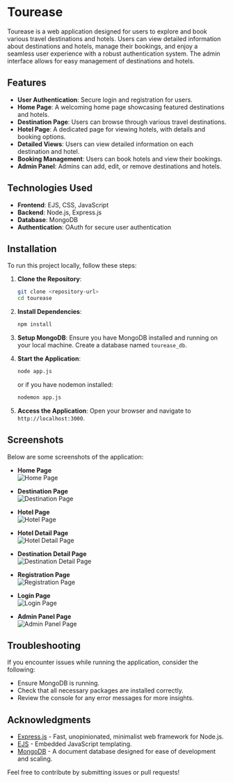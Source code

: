 # Tourease

Tourease is a web application designed for users to explore and book various travel destinations and hotels. Users can view detailed information about destinations and hotels, manage their bookings, and enjoy a seamless user experience with a robust authentication system. The admin interface allows for easy management of destinations and hotels.

## Features

- **User Authentication**: Secure login and registration for users.
- **Home Page**: A welcoming home page showcasing featured destinations and hotels.
- **Destination Page**: Users can browse through various travel destinations.
- **Hotel Page**: A dedicated page for viewing hotels, with details and booking options.
- **Detailed Views**: Users can view detailed information on each destination and hotel.
- **Booking Management**: Users can book hotels and view their bookings.
- **Admin Panel**: Admins can add, edit, or remove destinations and hotels.

## Technologies Used

- **Frontend**: EJS, CSS, JavaScript
- **Backend**: Node.js, Express.js
- **Database**: MongoDB
- **Authentication**: OAuth for secure user authentication

## Installation

To run this project locally, follow these steps:

1. **Clone the Repository**:
   ```bash
   git clone <repository-url>
   cd tourease
   ```

2. **Install Dependencies**:
   ```bash
   npm install
   ```

3. **Setup MongoDB**:
   Ensure you have MongoDB installed and running on your local machine. Create a database named `tourease_db`.

4. **Start the Application**:
   ```bash
   node app.js
   ```
   or if you have nodemon installed:
   ```bash
   nodemon app.js
   ```

5. **Access the Application**:
   Open your browser and navigate to `http://localhost:3000`.

## Screenshots

Below are some screenshots of the application:

- **Home Page**  
![Home Page](https://raw.githubusercontent.com/theabishek/Tour-Ease/main/screenshots/home-page.jpg)

- **Destination Page**  
![Destination Page](https://raw.githubusercontent.com/theabishek/Tour-Ease/main/screenshots/destination-page.jpg)

- **Hotel Page**  
![Hotel Page](https://raw.githubusercontent.com/theabishek/Tour-Ease/main/screenshots/hotel-page.jpg)

- **Hotel Detail Page**  
![Hotel Detail Page](https://raw.githubusercontent.com/theabishek/Tour-Ease/main/screenshots/hotel-detail-page.jpg)

- **Destination Detail Page**  
![Destination Detail Page](https://raw.githubusercontent.com/theabishek/Tour-Ease/main/screenshots/destination-detail-page.jpg)

- **Registration Page**  
![Registration Page](https://raw.githubusercontent.com/theabishek/Tour-Ease/main/screenshots/registration-page.jpg)

- **Login Page**  
![Login Page](https://raw.githubusercontent.com/theabishek/Tour-Ease/main/screenshots/login-page.jpg)

- **Admin Panel Page**  
![Admin Panel Page](https://raw.githubusercontent.com/theabishek/Tour-Ease/main/screenshots/admin-panel-page.jpg)

## Troubleshooting

If you encounter issues while running the application, consider the following:

- Ensure MongoDB is running.
- Check that all necessary packages are installed correctly.
- Review the console for any error messages for more insights.

## Acknowledgments

- [Express.js](https://expressjs.com/) - Fast, unopinionated, minimalist web framework for Node.js.
- [EJS](https://ejs.co/) - Embedded JavaScript templating.
- [MongoDB](https://www.mongodb.com/) - A document database designed for ease of development and scaling.

Feel free to contribute by submitting issues or pull requests!
